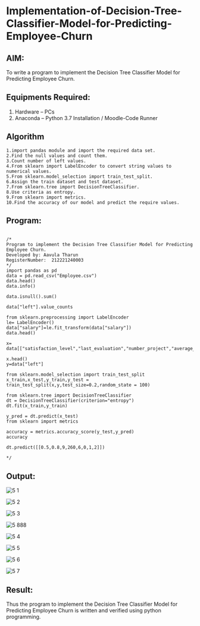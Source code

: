 # Implementation-of-Decision-Tree-Classifier-Model-for-Predicting-Employee-Churn

## AIM:
To write a program to implement the Decision Tree Classifier Model for Predicting Employee Churn.

## Equipments Required:
1. Hardware – PCs
2. Anaconda – Python 3.7 Installation / Moodle-Code Runner

## Algorithm

~~~
1.import pandas module and import the required data set.
2.Find the null values and count them.
3.Count number of left values.
4.From sklearn import LabelEncoder to convert string values to numerical values.
5.From sklearn.model_selection import train_test_split.
6.Assign the train dataset and test dataset.
7.From sklearn.tree import DecisionTreeClassifier.
8.Use criteria as entropy.
9.From sklearn import metrics.
10.Find the accuracy of our model and predict the require values.
~~~
## Program:
```

/*
Program to implement the Decision Tree Classifier Model for Predicting Employee Churn.
Developed by: Aavula Tharun
RegisterNumber:  212221240003
*/
import pandas as pd
data = pd.read_csv("Employee.csv")
data.head()
data.info()

data.isnull().sum()

data["left"].value_counts

from sklearn.preprocessing import LabelEncoder
le= LabelEncoder()
data["salary"]=le.fit_transform(data["salary"])
data.head()

x= data[["satisfaction_level","last_evaluation","number_project","average_montly_hours","time_spend_company","Work_accident","promotion_last_5years","salary"]]

x.head()
y=data["left"]

from sklearn.model_selection import train_test_split
x_train,x_test,y_train,y_test = train_test_split(x,y,test_size=0.2,random_state = 100)

from sklearn.tree import DecisionTreeClassifier
dt = DecisionTreeClassifier(criterion="entropy")
dt.fit(x_train,y_train)

y_pred = dt.predict(x_test)
from sklearn import metrics

accuracy = metrics.accuracy_score(y_test,y_pred)
accuracy

dt.predict([[0.5,0.8,9,260,6,0,1,2]])

*/
```


## Output:

![5 1](https://user-images.githubusercontent.com/93427201/169464199-48c6ec39-a17a-497a-a019-eacf1d407504.png)


![5 2](https://user-images.githubusercontent.com/93427201/169464214-50ba4c35-d595-4f52-9fc7-fb1261aa0863.png)


![5 3](https://user-images.githubusercontent.com/93427201/169464218-70fef879-cf2c-4b5a-91b3-2093027bad61.png)

![5 888](https://user-images.githubusercontent.com/93427201/169465155-3072f216-95c4-424f-9e02-839ba0a58649.png)


![5 4](https://user-images.githubusercontent.com/93427201/169464229-b8355e16-5fcc-4b29-9f82-0ad3722c7d32.png)


![5 5](https://user-images.githubusercontent.com/93427201/169464240-bedddfb9-3e16-43d0-959b-85c2de57c60d.png)


![5 6](https://user-images.githubusercontent.com/93427201/169464249-db5864fc-9fb0-49f3-82be-26661f4b30a4.png)

![5 7](https://user-images.githubusercontent.com/93427201/169464949-8e0cad92-493c-4980-b5fb-14da96824345.png)






## Result:
Thus the program to implement the  Decision Tree Classifier Model for Predicting Employee Churn is written and verified using python programming.
